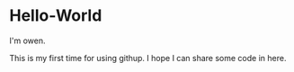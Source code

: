 # Hello-World

I'm owen.

This is my first time for using githup. I hope I can share some code in here.
